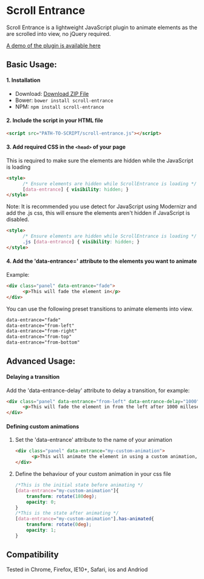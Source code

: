 # Scroll Entrance

Scroll Entrance is a lightweight JavaScript plugin to animate elements as the are scrolled into view, no jQuery required.

[A demo of the plugin is available here](https://andycaygill.github.io/scroll-entrance/)

## Basic Usage:

#### 1. Installation

- Download: [Download ZIP File](https://github.com/andycaygill/scroll-entrance/archive/master.zip)
- Bower: `bower install scroll-entrance`
- NPM: `npm install scroll-entrance`

#### 2. Include the script in your HTML file

```html
<script src="PATH-TO-SCRIPT/scroll-entrance.js"></script>
```
#### 3. Add required CSS in the ```<head>``` of your page
This is required to make sure the elements are hidden while the JavaScript is loading
```html
<style>
      /* Ensure elements are hidden while ScrollEntrance is loading */
      [data-entrance] { visibility: hidden; }
</style>
```

Note: It is recommended you use detect for JavaScript using Modernizr and add the .js css, this will ensure the elements aren't hidden if JavaScript is disabled. 

```html
<style>
      /* Ensure elements are hidden while ScrollEntrance is loading */
      .js [data-entrance] { visibility: hidden; }
</style>
```

#### 4. Add the 'data-entrance=' attribute to the elements you want to animate

Example:
```html
<div class="panel" data-entrance="fade">
      <p>This will fade the element in</p>
</div>
```

You can use the following preset transitions to animate elements into view.
```html
data-entrance="fade"
data-entrance="from-left"
data-entrance="from-right"
data-entrance="from-top"
data-entrance="from-bottom"
```

## Advanced Usage:

#### Delaying a transition
Add the 'data-entrance-delay' attribute to delay a transition, for example:
```html
<div class="panel" data-entrance="from-left" data-entrance-delay="1000">
      <p>This will fade the element in from the left after 1000 milleseconds</p>
</div>
```

#### Defining custom animations

1. Set the 'data-entrance' attribute to the name of your animation
	```html
	<div class="panel" data-entrance="my-custom-animation">
	      <p>This will animate the element in using a custom animation, defined in your css file</p>
	</div>
	```

2. Define the behaviour of your custom animation in your css file
	```css
	/*This is the initial state before animating */
	[data-entrance="my-custom-animation"]{
		transform: rotate(180deg);
	    opacity: 0;
	}
	/*This is the state after animating */
	[data-entrance="my-custom-animation"].has-animated{
		transform: rotate(0deg);
	    opacity: 1;
	}
	```

## Compatibility
Tested in Chrome, Firefox, IE10+, Safari, ios and Andriod

